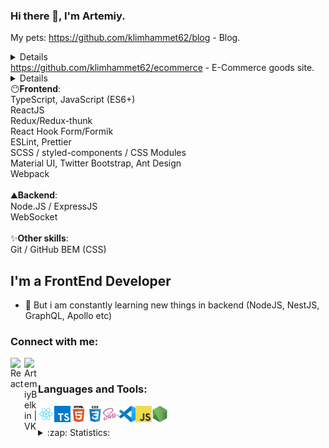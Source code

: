 ### Hi there 👋, I'm Artemiy. 
My pets: 
 https://github.com/klimhammet62/blog - Blog. <details>Server: Express+Nest. Front: React+Typescript.</details>
 https://github.com/klimhammet62/ecommerce - E-Commerce goods site. <details>Server: JSON-Server. Front: React+Typescript.</details>
😶**Frontend**:
<br /> 
TypeScript, JavaScript (ES6+)
<br /> 
ReactJS
<br />
Redux/Redux-thunk
<br /> 
React Hook Form/Formik
<br />
ESLint, Prettier
<br />
SCSS / styled-components / CSS Modules
<br />
Material UI, Twitter Bootstrap, Ant Design
<br />
Webpack
<br />
<br />
⛰**Backend**:
<br />
Node.JS / ExpressJS
<br />
WebSocket
<br />
<br />
✨**Other skills**:
<br />
Git / GitHub
BEM (CSS)

## I'm a FrontEnd Developer
- 🎉 But i am constantly learning new things in backend (NodeJS, NestJS, GraphQL, Apollo etc)

### Connect with me:
[<img align="left" alt="React" width="22px" src="https://upload.wikimedia.org/wikipedia/commons/7/79/HeadHunter_logo.png" />][my vacancy]
[<img align="left" alt="ArtemiyBelkin | VK" width="22px" src="https://cdn.jsdelivr.net/npm/simple-icons@v3/icons/vk.svg" />][vk]

<br />

### Languages and Tools:

<img align="left" alt="React" width="26px" src="https://raw.githubusercontent.com/github/explore/80688e429a7d4ef2fca1e82350fe8e3517d3494d/topics/react/react.png" />
<img align="left" alt="Typescript" width="26px" src="https://raw.githubusercontent.com/github/explore/80688e429a7d4ef2fca1e82350fe8e3517d3494d/topics/typescript/typescript.png" />
<img align="left" alt="HTML5" width="26px" src="https://raw.githubusercontent.com/github/explore/80688e429a7d4ef2fca1e82350fe8e3517d3494d/topics/html/html.png" />
<img align="left" alt="CSS3" width="26px" src="https://raw.githubusercontent.com/github/explore/80688e429a7d4ef2fca1e82350fe8e3517d3494d/topics/css/css.png" />
<img align="left" alt="Sass" width="26px" src="https://raw.githubusercontent.com/github/explore/80688e429a7d4ef2fca1e82350fe8e3517d3494d/topics/sass/sass.png" />
<img align="left" alt="Visual Studio Code" width="26px" src="https://raw.githubusercontent.com/github/explore/80688e429a7d4ef2fca1e82350fe8e3517d3494d/topics/visual-studio-code/visual-studio-code.png" />
<img align="left" alt="JavaScript" width="26px" src="https://raw.githubusercontent.com/github/explore/80688e429a7d4ef2fca1e82350fe8e3517d3494d/topics/javascript/javascript.png" />
<img align="left" alt="Node.js" width="26px" src="https://raw.githubusercontent.com/github/explore/80688e429a7d4ef2fca1e82350fe8e3517d3494d/topics/nodejs/nodejs.png" />


<br />
<br />


<details>
  <summary>:zap: Statistics:</summary>
   <img align="left" alt="codeSTACKr's GitHub Stats" src="https://github-readme-stats.vercel.app/api/top-langs/?username=klimhammet62&langs_count=8&layout=compact" />
    <br />
    <img align="left" alt="codeSTACKr's GitHub Stats" src="https://github-readme-stats.vercel.app/api?username=klimhammet62&show_icons=true" />
</details>

[vk]: https://vk.com/belarty
[my vacancy]: https://hh.ru/resume/063971beff091387e20039ed1f6e5256523647
